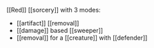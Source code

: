 [[Red]] [[sorcery]] with 3 modes:
* [[artifact]] [[removal]]
* [[damage]] based [[sweeper]]
* [[removal]] for a [[creature]] with [[defender]]